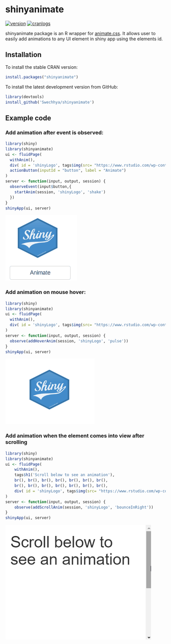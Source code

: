 # shinyanimate

[![version](http://www.r-pkg.org/badges/version/shinyanimate)](https://CRAN.R-project.org/package=animate)
[![cranlogs](http://cranlogs.r-pkg.org/badges/shinyanimate)](http://cran.rstudio.com/web/packages/shinyanimate/index.html)

shinyanimate package is an R wrapper for [animate.css](https://daneden.github.io/animate.css/). It allows user to easily add animations to any UI element in shiny app using the elements id.

## Installation
To install the stable CRAN version: 
```r
install.packages("shinyanimate")
```


To install the latest development version from GitHub:
```r
library(devtools)
install_github('Swechhya/shinyanimate')
```

## Example code

### Add animation after event is observed:
```r
library(shiny)
library(shinyanimate)
ui <- fluidPage(
  withAnim(),
  div( id = 'shinyLogo', tags$img(src= "https://www.rstudio.com/wp-content/uploads/2014/04/shiny-600x695.png", width = "100px", height = "100px")),
  actionButton(inputId = "button", label = "Animate")
)
server <- function(input, output, session) {
  observeEvent(input$button,{
    startAnim(session, 'shinyLogo', 'shake')
  })
}
shinyApp(ui, server)
```
![addAnim](inst/images/addAnim.gif)

### Add animation on mouse hover:

```r
library(shiny)
library(shinyanimate)
ui <- fluidPage(
  withAnim(),
  div( id = 'shinyLogo', tags$img(src= "https://www.rstudio.com/wp-content/uploads/2014/04/shiny-600x695.png", width = "100px", height = "100px"))
)
server <- function(input, output, session) {
  observe(addHoverAnim(session, 'shinyLogo', 'pulse'))
}
shinyApp(ui, server)
```
![hoverAnim](inst/images/hoverAnim.gif)

### Add animation when the element comes into view after scrolling
```r
library(shiny)
library(shinyanimate)
ui <- fluidPage(
    withAnim(),
    tags$h1('Scroll below to see an animation'),
    br(), br(), br(), br(), br(), br(), br(),
    br(), br(), br(), br(), br(), br(), br(),
    div( id = 'shinyLogo', tags$img(src= "https://www.rstudio.com/wp-content/uploads/2014/04/shiny-600x695.png", width = "100px", height = "100px"))
)
server <- function(input, output, session) {
    observe(addScrollAnim(session, 'shinyLogo', 'bounceInRight'))
}
shinyApp(ui, server)
```

![scrollAnim](inst/images/scrollAnim.gif)
